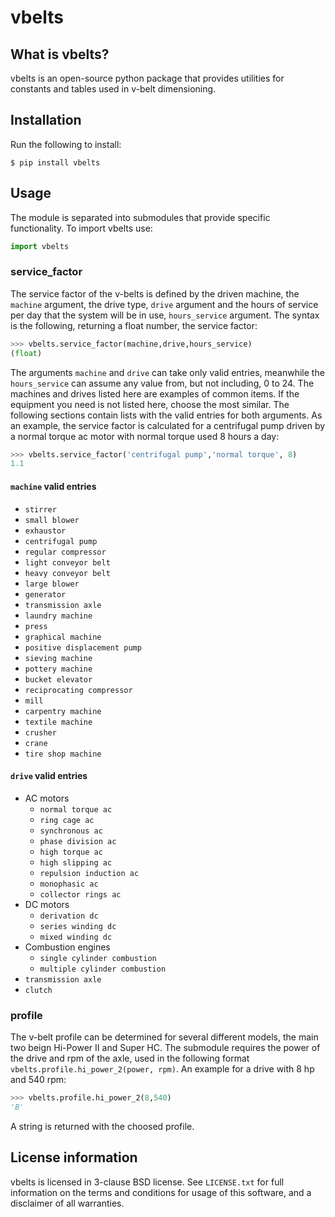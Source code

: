 # vbelts

## What is vbelts?

vbelts is an open-source python package that provides utilities for constants and tables used in v-belt dimensioning.

## Installation

Run the following to install:

```shell
$ pip install vbelts
```

## Usage

The module is separated into submodules that provide specific functionality. To import vbelts use:

```python
import vbelts
```

### service_factor

The service factor of the v-belts is defined by the driven machine, the  ```machine``` argument, the drive type, ```drive``` argument and the hours of service per day that the system will be in use, ```hours_service``` argument. The syntax is the following, returning a float number, the service factor:

```python
>>> vbelts.service_factor(machine,drive,hours_service)
(float)
```

The arguments ```machine``` and ```drive``` can take only valid entries, meanwhile the ```hours_service``` can assume any value from, but not including, 0 to 24. The machines and drives listed here are examples of common items. If the equipment you need is not listed here, choose the most similar. The following sections contain lists with the valid entries for both arguments. As an example, the service factor is calculated for a centrifugal pump driven by a normal torque ac motor with normal torque used 8 hours a day:

```python
>>> vbelts.service_factor('centrifugal pump','normal torque', 8)
1.1
```

#### ```machine``` valid entries

* ```stirrer```
* ```small blower```
* ```exhaustor```
* ```centrifugal pump```
* ```regular compressor```
* ```light conveyor belt```
* ```heavy conveyor belt```
* ```large blower```
* ```generator```
* ```transmission axle```
* ```laundry machine```
* ```press```
* ```graphical machine```
* ```positive displacement pump```
* ```sieving machine```
* ```pottery machine```
* ```bucket elevator```
* ```reciprocating compressor```
* ```mill```
* ```carpentry machine```
* ```textile machine```
* ```crusher```
* ```crane```
* ```tire shop machine```

#### ```drive``` valid entries

* AC motors
    * ```normal torque ac```
    * ```ring cage ac```
    * ```synchronous ac```
    * ```phase division ac```
    * ```high torque ac```
    * ```high slipping ac```
    * ```repulsion induction ac```
    * ```monophasic ac```
    * ```collector rings ac```
* DC motors
    * ```derivation dc```
    * ```series winding dc```
    * ```mixed winding dc```
* Combustion engines
    * ```single cylinder combustion```
    * ```multiple cylinder combustion```
* ```transmission axle```
* ```clutch```


### profile

The v-belt profile can be determined for several different models, the main two beign Hi-Power II and Super HC. The submodule requires the power of the drive and rpm of the axle, used in the following format ```vbelts.profile.hi_power_2(power, rpm)```. An example for a drive with 8 hp and 540 rpm:

```python
>>> vbelts.profile.hi_power_2(8,540)
'B'
```

A string is returned with the choosed profile.

## License information

vbelts is licensed in 3-clause BSD license. See ```LICENSE.txt``` for full information on the terms and conditions for usage of this software, and a disclaimer of all warranties.
